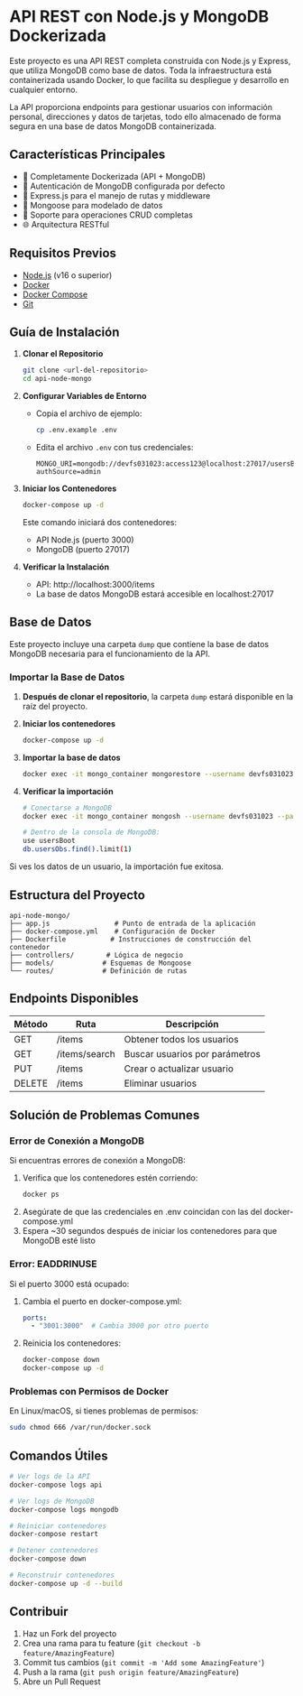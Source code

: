 # API REST con Node.js y MongoDB Dockerizada

Este proyecto es una API REST completa construida con Node.js y Express, que utiliza MongoDB como base de datos. Toda la infraestructura está containerizada usando Docker, lo que facilita su despliegue y desarrollo en cualquier entorno.

La API proporciona endpoints para gestionar usuarios con información personal, direcciones y datos de tarjetas, todo ello almacenado de forma segura en una base de datos MongoDB containerizada.

## Características Principales

- 🐳 Completamente Dockerizada (API + MongoDB)
- 🔐 Autenticación de MongoDB configurada por defecto
- 🚀 Express.js para el manejo de rutas y middleware 
- 📄 Mongoose para modelado de datos
- 🔄 Soporte para operaciones CRUD completas
- 🌐 Arquitectura RESTful

## Requisitos Previos

- [Node.js](https://nodejs.org/) (v16 o superior)
- [Docker](https://www.docker.com/get-started)
- [Docker Compose](https://docs.docker.com/compose/install/)
- [Git](https://git-scm.com/downloads)

## Guía de Instalación

1. **Clonar el Repositorio**
   ```bash
   git clone <url-del-repositorio>
   cd api-node-mongo
   ```

2. **Configurar Variables de Entorno**
   - Copia el archivo de ejemplo:
     ```bash
     cp .env.example .env
     ```
   - Edita el archivo `.env` con tus credenciales:
     ```
     MONGO_URI=mongodb://devfs031023:access123@localhost:27017/usersBoot?authSource=admin
     ```

3. **Iniciar los Contenedores**
   ```bash
   docker-compose up -d
   ```
   Este comando iniciará dos contenedores:
   - API Node.js (puerto 3000)
   - MongoDB (puerto 27017)

4. **Verificar la Instalación**
   - API: http://localhost:3000/items
   - La base de datos MongoDB estará accesible en localhost:27017

## Base de Datos

Este proyecto incluye una carpeta `dump` que contiene la base de datos MongoDB necesaria para el funcionamiento de la API.

### Importar la Base de Datos

1. **Después de clonar el repositorio**, la carpeta `dump` estará disponible en la raíz del proyecto.

2. **Iniciar los contenedores**
   ```bash
   docker-compose up -d
   ```

3. **Importar la base de datos**
   ```bash
   docker exec -it mongo_container mongorestore --username devfs031023 --password access123 --authenticationDatabase admin /dump
   ```

4. **Verificar la importación**
   ```bash
   # Conectarse a MongoDB
   docker exec -it mongo_container mongosh --username devfs031023 --password access123 --authenticationDatabase admin

   # Dentro de la consola de MongoDB:
   use usersBoot
   db.usersObs.find().limit(1)
   ```

Si ves los datos de un usuario, la importación fue exitosa.

## Estructura del Proyecto

```
api-node-mongo/
├── app.js                # Punto de entrada de la aplicación
├── docker-compose.yml    # Configuración de Docker
├── Dockerfile           # Instrucciones de construcción del contenedor
├── controllers/        # Lógica de negocio
├── models/            # Esquemas de Mongoose
└── routes/            # Definición de rutas
```

## Endpoints Disponibles

| Método | Ruta           | Descripción                    |
|--------|---------------|--------------------------------|
| GET    | /items        | Obtener todos los usuarios     |
| GET    | /items/search | Buscar usuarios por parámetros |
| PUT    | /items        | Crear o actualizar usuario     |
| DELETE | /items        | Eliminar usuarios              |

## Solución de Problemas Comunes

### Error de Conexión a MongoDB
Si encuentras errores de conexión a MongoDB:
1. Verifica que los contenedores estén corriendo:
   ```bash
   docker ps
   ```
2. Asegúrate de que las credenciales en .env coincidan con las del docker-compose.yml
3. Espera ~30 segundos después de iniciar los contenedores para que MongoDB esté listo

### Error: EADDRINUSE
Si el puerto 3000 está ocupado:
1. Cambia el puerto en docker-compose.yml:
   ```yaml
   ports:
     - "3001:3000"  # Cambia 3000 por otro puerto
   ```
2. Reinicia los contenedores:
   ```bash
   docker-compose down
   docker-compose up -d
   ```

### Problemas con Permisos de Docker
En Linux/macOS, si tienes problemas de permisos:
```bash
sudo chmod 666 /var/run/docker.sock
```

## Comandos Útiles

```bash
# Ver logs de la API
docker-compose logs api

# Ver logs de MongoDB
docker-compose logs mongodb

# Reiniciar contenedores
docker-compose restart

# Detener contenedores
docker-compose down

# Reconstruir contenedores
docker-compose up -d --build
```

## Contribuir

1. Haz un Fork del proyecto
2. Crea una rama para tu feature (`git checkout -b feature/AmazingFeature`)
3. Commit tus cambios (`git commit -m 'Add some AmazingFeature'`)
4. Push a la rama (`git push origin feature/AmazingFeature`)
5. Abre un Pull Request
